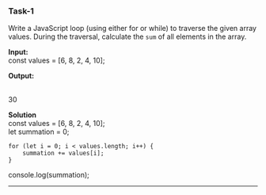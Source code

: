 ### Task-1

Write a JavaScript loop (using either for or while) to traverse the given array values. During the traversal, calculate the `sum` of all elements in the array.

**Input:**
<br>
const values = [6, 8, 2, 4, 10];

**Output:**

<br>
30

**Solution**
<br>
const values = [6, 8, 2, 4, 10];
<br>
let summation = 0;

    for (let i = 0; i < values.length; i++) {
        summation += values[i];
    }

console.log(summation);

---
